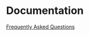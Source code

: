 # Documentation

[Frequently Asked Questions](https://opus1269.github.io/photo-screen-saver/faq.html)
